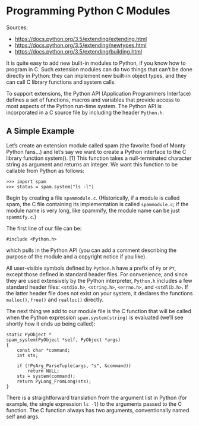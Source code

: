 # Programming Python C Modules

Sources:

- https://docs.python.org/3.5/extending/extending.html
- https://docs.python.org/3.5/extending/newtypes.html
- https://docs.python.org/3.5/extending/building.html

It is quite easy to add new built-in modules to Python, if you know how to program in C. Such extension modules can do two things that can’t be done directly in Python: they can implement new built-in object types, and they can call C library functions and system calls.

To support extensions, the Python API (Application Programmers Interface) defines a set of functions, macros and variables that provide access to most aspects of the Python run-time system. The Python API is incorporated in a C source file by including the header `Python.h`.

## A Simple Example

Let’s create an extension module called spam (the favorite food of Monty Python fans...) and let’s say we want to create a Python interface to the C library function system(). [1] This function takes a null-terminated character string as argument and returns an integer. We want this function to be callable from Python as follows:

```
>>> import spam
>>> status = spam.system("ls -l")
```

Begin by creating a file `spammodule.c`. (Historically, if a module is called spam, the C file containing its implementation is called `spammodule.c`; if the module name is very long, like spammify, the module name can be just `spammify.c`.)

The first line of our file can be:

```
#include <Python.h>
```

which pulls in the Python API (you can add a comment describing the purpose of the module and a copyright notice if you like).

All user-visible symbols defined by `Python.h` have a prefix of `Py` or `PY`, except those defined in standard header files. For convenience, and since they are used extensively by the Python interpreter, `Python.h` includes a few standard header files: `<stdio.h>`, `<string.h>`, `<errno.h>`, and `<stdlib.h>`. If the latter header file does not exist on your system, it declares the functions `malloc()`, `free()` and `realloc()` directly.

The next thing we add to our module file is the C function that will be called when the Python expression `spam.system(string)` is evaluated (we’ll see shortly how it ends up being called):

```
static PyObject *
spam_system(PyObject *self, PyObject *args)
{
    const char *command;
    int sts;

    if (!PyArg_ParseTuple(args, "s", &command))
        return NULL;
    sts = system(command);
    return PyLong_FromLong(sts);
}
```

There is a straightforward translation from the argument list in Python (for example, the single expression `ls -l`) to the arguments passed to the C function. The C function always has two arguments, conventionally named self and args.
